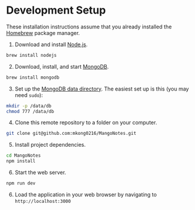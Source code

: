 # Development Setup

These installation instructions assume that you already installed the [Homebrew](http://brew.sh/) package manager.

1) Download and install [Node.js](http://nodejs.org).
```sh
brew install nodejs
```

2) Download, install, and start [MongoDB](http://www.mongodb.org/).
```sh
brew install mongodb
```

3) Set up the [MongoDB data directory](https://docs.mongodb.org/manual/tutorial/install-mongodb-on-os-x/#run-mongodb). The easiest set up is this (you may need `sudo`):

```sh
mkdir -p /data/db
chmod 777 /data/db
```

4) Clone this remote repository to a folder on your computer.
```sh
git clone git@github.com:mkong0216/MangoNotes.git
```

5) Install project dependencies.
```sh
cd MangoNotes
npm install
```

6) Start the web server.
```sh
npm run dev
```

6) Load the application in your web browser by navigating to `http://localhost:3000`
